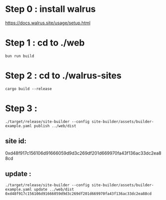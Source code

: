 # Step 0 : install walrus
https://docs.walrus.site/usage/setup.html
# Step 1 : cd to ./web
`bun run build`
# Step 2 : cd to ./walrus-sites
`cargo build --release`
# Step 3 :
`./target/release/site-builder --config site-builder/assets/builder-example.yaml publish ../web/dist `

## site id:
0xd48f917c156106d91666059d9d3c269df201d669970fa43f136ac33dc2ea88cd

## update :
`./target/release/site-builder --config site-builder/assets/builder-example.yaml update ../web/dist 0xd48f917c156106d91666059d9d3c269df201d669970fa43f136ac33dc2ea88cd`
